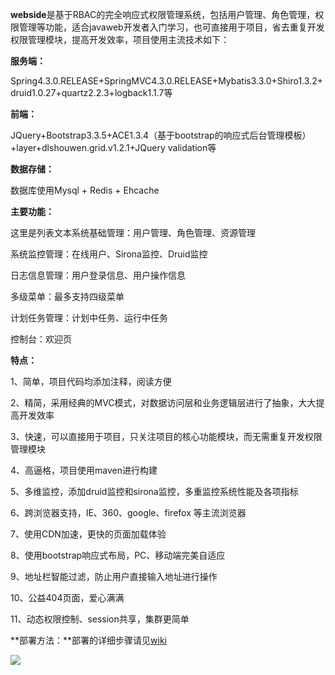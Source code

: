 **webside**是基于RBAC的完全响应式权限管理系统，包括用户管理、角色管理，权限管理等功能，适合javaweb开发者入门学习，也可直接用于项目，省去重复开发权限管理模块，提高开发效率，项目使用主流技术如下：

**服务端：**

Spring4.3.0.RELEASE+SpringMVC4.3.0.RELEASE+Mybatis3.3.0+Shiro1.3.2+druid1.0.27+quartz2.2.3+logback1.1.7等

**前端：**

JQuery+Bootstrap3.3.5+ACE1.3.4（基于bootstrap的响应式后台管理模板）+layer+dlshouwen.grid.v1.2.1+JQuery validation等

**数据存储：** 

数据库使用Mysql + Redis + Ehcache

**主要功能：** 

这里是列表文本系统基础管理：用户管理、角色管理、资源管理

系统监控管理：在线用户、Sirona监控、Druid监控

日志信息管理：用户登录信息、用户操作信息

多级菜单：最多支持四级菜单

计划任务管理：计划中任务、运行中任务
 
控制台：欢迎页

**特点：**

1、简单，项目代码均添加注释，阅读方便

2、精简，采用经典的MVC模式，对数据访问层和业务逻辑层进行了抽象，大大提高开发效率

3、快速，可以直接用于项目，只关注项目的核心功能模块，而无需重复开发权限管理模块

4、高逼格，项目使用maven进行构建

5、多维监控，添加druid监控和sirona监控，多重监控系统性能及各项指标

6、跨浏览器支持，IE、360、google、firefox 等主流浏览器

7、使用CDN加速，更快的页面加载体验

8、使用bootstrap响应式布局，PC、移动端完美自适应

9、地址栏智能过滤，防止用户直接输入地址进行操作

10、公益404页面，爱心满满

11、动态权限控制、session共享，集群更简单

**部署方法：**部署的详细步骤请见[wiki](http://git.oschina.net/wjggwm/webside/wikis/deploy)


![](http://git.oschina.net/uploads/images/2016/1013/144758_81218cf8_413659.png "")